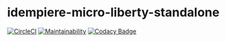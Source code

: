 # idempiere-micro-liberty-standalone

[![CircleCI](https://circleci.com/gh/iDempiere-micro/idempiere-micro-liberty-standalone.svg?style=svg)](https://circleci.com/gh/iDempiere-micro/idempiere-micro-liberty-standalone)
[![Maintainability](https://api.codeclimate.com/v1/badges/a84d5e3a20200ae58226/maintainability)](https://codeclimate.com/github/iDempiere-micro/idempiere-micro-liberty-standalone/maintainability)
[![Codacy Badge](https://api.codacy.com/project/badge/Grade/8655982e68454ce4bc5f1742a93f528b)](https://www.codacy.com/app/davidpodhola/idempiere-micro-liberty-standalone?utm_source=github.com&amp;utm_medium=referral&amp;utm_content=iDempiere-micro/idempiere-micro-liberty-standalone&amp;utm_campaign=Badge_Grade)
